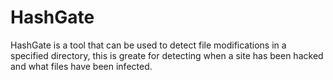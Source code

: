 # HashGate
HashGate is a tool that can be used to detect file modifications in a specified directory, this is greate for detecting when a site has been hacked and what files have been infected.
